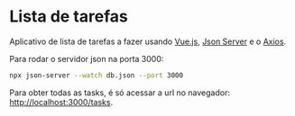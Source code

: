 # Lista de tarefas

Aplicativo de lista de tarefas a fazer usando [Vue.js](https://vuejs.org/), [Json Server](https://www.npmjs.com/package/json-server) e o [Axios](https://www.npmjs.com/package/axios).

Para rodar o servidor json na porta 3000:

```bash
npx json-server --watch db.json --port 3000
```

Para obter todas as tasks, é só acessar a url no navegador: [http://localhost:3000/tasks](http://localhost:3000/tasks).